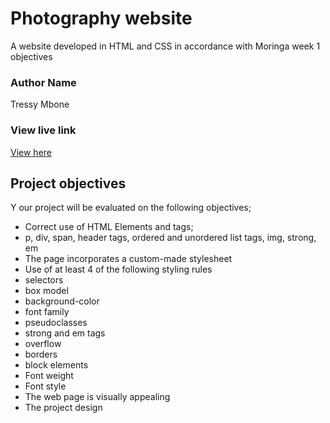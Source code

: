 # Photography website
A website developed in HTML and CSS in accordance with Moringa week 1 objectives

### Author Name
Tressy Mbone

### View live link
[View here](https://tracymbone.github.io/photography-website/)
## Project objectives
Y our project will be evaluated on the following objectives;

* Correct use of HTML Elements and tags;
* p, div, span, header tags, ordered and unordered list tags, img, strong, em
* The page incorporates a custom-made stylesheet 
* Use of at least 4 of the following styling rules
* selectors
* box model
* background-color
* font family
* pseudoclasses
* strong and em tags
* overflow
* borders
* block elements
* Font weight 
* Font style
* The web page is visually appealing
* The project design


